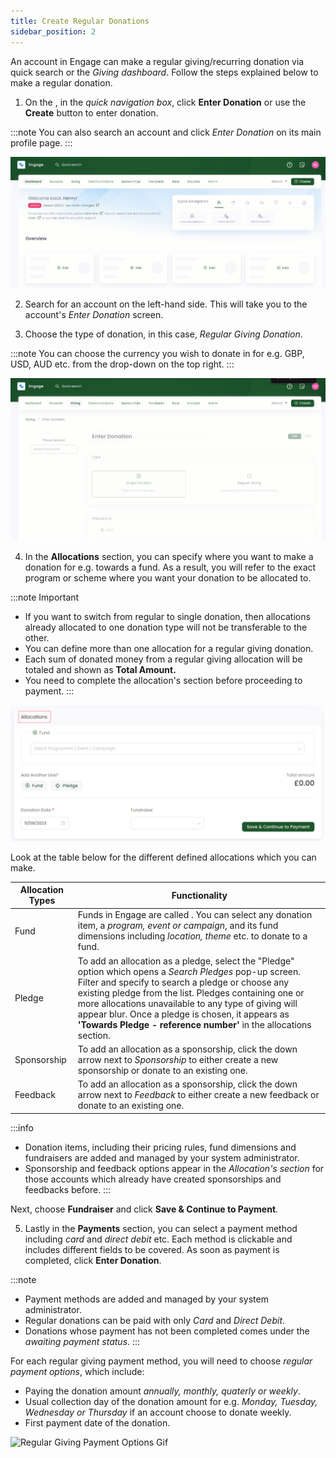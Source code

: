 ```yaml
---
title: Create Regular Donations
sidebar_position: 2
---
```


An account in Engage can make a regular giving/recurring donation via quick search or the *Giving dashboard*. Follow the steps explained below to make a regular donation.

1. On the <K2Link route="giving" text="Givig dashboard" isEngage />, in the *quick navigation box*, click **Enter Donation** or use the **Create** button to enter donation.

:::note
You can also search an account and click *Enter Donation* on its main profile page.
:::

![Enter Regular giving Donation Gif](./create-single-donation-dashboard.gif)

2. Search for an account on the left-hand side. This will take you to the account's *Enter Donation* screen.

3. Choose the type of donation, in this case, *Regular Giving Donation*.

:::note
You can choose the currency you wish to donate in for e.g. GBP, USD, AUD etc. from the drop-down on the top right.
:::

![Type of Donation Gif](./type-of-donation.gif)

4. In the **Allocations** section, you can specify where you want to make a donation for e.g. towards a fund. As a result, you will refer to the exact program or scheme where you want your donation to be allocated to. 

:::note Important
- If you want to switch from regular to single donation, then allocations already allocated to one donation type will not be transferable to the other.
- You can define more than one allocation for a regular giving donation.
- Each sum of donated money from a regular giving allocation will be totaled and shown as **Total Amount.**  
- You need to complete the allocation's section before proceeding to payment. 
:::

![Allocations section](./allocations-section.png)

Look at the table below for the different defined allocations which you can make.

| Allocation Types | Functionality |
| ---------------- | ------------- |
| Fund | Funds in Engage are called <K2Link route="docs/engage/donations/allocations/donation-items/" text="donation items" isInternal />. You can select any donation item, a *program, event or campaign*, and its fund dimensions including *location, theme* etc. to donate to a fund. |
| Pledge | To add an allocation as a pledge, select the "Pledge" option which opens a *Search Pledges* pop-up screen. Filter and specify to search a pledge or choose any existing pledge from the list. Pledges containing one or more allocations unavailable to any type of giving will appear blur.  Once a pledge is chosen, it appears as **'Towards Pledge - reference number'** in the allocations section. |
| Sponsorship | To add an allocation as a sponsorship, click the down arrow next to *Sponsorship* to either create a new sponsorship or donate to an existing one. |
| Feedback | To add an allocation as a sponsorship, click the down arrow next to *Feedback* to either create a new feedback or donate to an existing one.|

:::info
- Donation items, including their pricing rules, fund dimensions and fundraisers are added and managed by your system administrator.
- Sponsorship and feedback options appear in the *Allocation's section* for those accounts which already have created sponsorships and feedbacks before. 
:::

Next, choose **Fundraiser** and click **Save & Continue to Payment**. 

5. Lastly in the **Payments** section, you can select a payment method including *card* and *direct debit* etc. Each method is clickable and includes different fields to be covered. As soon as payment is completed, click **Enter Donation**. 

:::note
- Payment methods are added and managed by your system administrator.
- Regular donations can be paid with only *Card* and *Direct Debit*.
- Donations whose payment has not been completed comes under the *awaiting payment status*. 
:::

For each regular giving payment method, you will need to choose *regular payment options*, which include:

- Paying the donation amount *annually, monthly, quaterly or weekly*.
- Usual collection day of the donation amount for e.g. *Monday, Tuesday, Wednesday or Thursday* if an account choose to donate weekly.
- First payment date of the donation.

![Regular Giving Payment Options Gif](./regular-giving-payment-options.gif)

